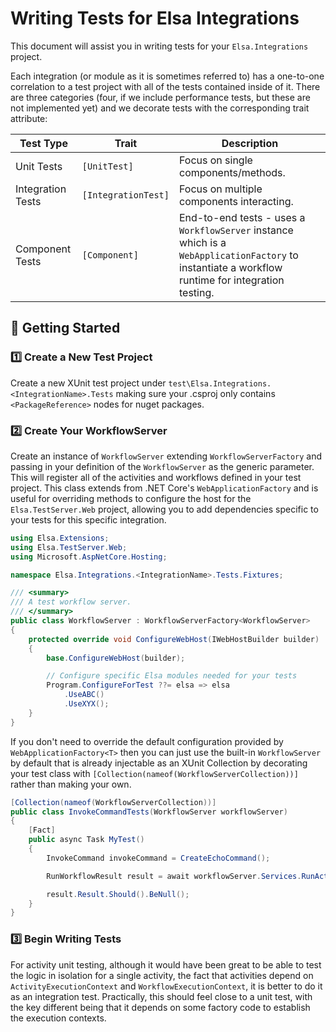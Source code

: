 
# Writing Tests for Elsa Integrations

This document will assist you in writing tests for your `Elsa.Integrations` project. 

Each integration (or module as it is sometimes referred to) has a one-to-one correlation to a test project with all of the tests contained inside of it. There are three categories (four, if we include performance tests, but these are not implemented yet) and we decorate tests with the corresponding trait attribute:

| Test Type | Trait | Description |
|--|--|--|
| Unit Tests | `[UnitTest]` | Focus on single components/methods. |
| Integration Tests | `[IntegrationTest]` | Focus on multiple components interacting. |
| Component Tests | `[Component]` | End-to-end tests - uses a `WorkflowServer` instance which is a `WebApplicationFactory` to instantiate a workflow runtime for integration testing. |

## 📝 Getting Started

### 1️⃣ Create a New Test Project 
Create a new XUnit test project under `test\Elsa.Integrations.<IntegrationName>.Tests` making sure your .csproj only contains `<PackageReference>` nodes for nuget packages.

### 2️⃣ Create Your WorkflowServer
Create an instance of `WorkflowServer` extending `WorkflowServerFactory` and passing in your definition of the `WorkflowServer` as the generic parameter. This will register all of the activities and workflows defined in your test project. This class extends from .NET Core's `WebApplicationFactory` and is useful for overriding methods to configure the host for the `Elsa.TestServer.Web` project, allowing you to add dependencies specific to your tests for this specific integration.

```csharp
using Elsa.Extensions;
using Elsa.TestServer.Web;
using Microsoft.AspNetCore.Hosting;

namespace Elsa.Integrations.<IntegrationName>.Tests.Fixtures;

/// <summary>
/// A test workflow server.
/// </summary>
public class WorkflowServer : WorkflowServerFactory<WorkflowServer>
{
    protected override void ConfigureWebHost(IWebHostBuilder builder)
    {
        base.ConfigureWebHost(builder);

		// Configure specific Elsa modules needed for your tests
        Program.ConfigureForTest ??= elsa => elsa
            .UseABC()
            .UseXYX();
    }
}
```
If you don't need to override the default configuration provided by `WebApplicationFactory<T>` then you can just use the built-in `WorkflowServer` by default that is already injectable as an XUnit Collection by decorating your test class with `[Collection(nameof(WorkflowServerCollection))]` rather than making your own.

```csharp
[Collection(nameof(WorkflowServerCollection))]
public class InvokeCommandTests(WorkflowServer workflowServer)
{
    [Fact]
    public async Task MyTest()
    {
        InvokeCommand invokeCommand = CreateEchoCommand();

        RunWorkflowResult result = await workflowServer.Services.RunActivityAsync(invokeCommand);

        result.Result.Should().BeNull();
    }
}
```

### 3️⃣ Begin Writing Tests  
For activity unit testing, although it would have been great to be able to test the logic in isolation for a single activity, the fact that activities depend on `ActivityExecutionContext` and `WorkflowExecutionContext`, it is better to do it as an integration test. Practically, this should feel close to a unit test, with the key different being that it depends on some factory code to establish the execution contexts.
